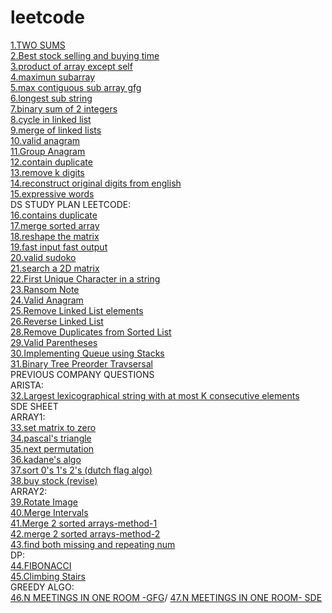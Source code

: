 # leetcode 
[1.TWO SUMS](https://leetcode.com/problems/two-sum/)\
[2.Best stock selling and buying time](https://leetcode.com/problems/best-time-to-buy-and-sell-stock/)\
[3.product of array except self](https://leetcode.com/problems/product-of-array-except-self/)\
[4.maximun subarray](https://leetcode.com/problems/maximum-subarray/)\
[5.max contiguous sub array gfg](https://www.geeksforgeeks.org/largest-sum-contiguous-subarray/)\
[6.longest sub string](https://leetcode.com/problems/longest-substring-without-repeating-characters/)\
[7.binary sum of 2 integers](https://leetcode.com/problems/sum-of-two-integers/)\
[8.cycle in linked list](https://leetcode.com/problems/linked-list-cycle/)\
[9.merge of linked lists](https://leetcode.com/problems/merge-two-sorted-lists/)\
[10.valid anagram](https://leetcode.com/problems/valid-anagram/)\
[11.Group Anagram](https://leetcode.com/problems/group-anagrams/)\
[12.contain duplicate](https://leetcode.com/problems/contains-duplicate/)\
[13.remove k digits](https://leetcode.com/problems/remove-k-digits/)\
[14.reconstruct original digits from english](https://leetcode.com/problems/reconstruct-original-digits-from-english/)\
[15.expressive words](https://leetcode.com/problems/expressive-words/)\
DS STUDY PLAN LEETCODE:\
[16.contains duplicate](https://leetcode.com/problems/contains-duplicate/)\
[17.merge sorted array](https://leetcode.com/problems/merge-sorted-array/)\
[18.reshape the matrix](https://leetcode.com/problems/reshape-the-matrix/)\
[19.fast input fast output](https://www.javatpoint.com/fast-input-and-output-in-cpp)\
[20.valid sudoko](https://leetcode.com/problems/valid-sudoku/)\
[21.search a 2D matrix](https://leetcode.com/problems/search-a-2d-matrix/)\
[22.First Unique Character in a string](https://leetcode.com/problems/first-unique-character-in-a-string/)\
[23.Ransom Note](https://leetcode.com/problems/ransom-note/)\
[24.Valid Anagram](https://leetcode.com/problems/valid-anagram/)\
[25.Remove Linked List elements](https://leetcode.com/problems/remove-linked-list-elements/)\
[26.Reverse Linked List](https://leetcode.com/problems/reverse-linked-list/)\
[28.Remove Duplicates from Sorted List](https://leetcode.com/problems/remove-duplicates-from-sorted-list/)\
[29.Valid Parentheses](https://leetcode.com/problems/valid-parentheses/)\
[30.Implementing Queue using Stacks](https://leetcode.com/problems/implement-queue-using-stacks/)\
[31.Binary Tree Preorder Travsersal](https://leetcode.com/problems/binary-tree-preorder-traversal/)\
PREVIOUS COMPANY QUESTIONS \
ARISTA:\
[32.Largest lexicographical string with at most K consecutive elements](https://www.geeksforgeeks.org/largest-lexicographical-string-with-at-most-k-consecutive-elements/)\
SDE SHEET \
ARRAY1: \
[33.set matrix to zero](https://leetcode.com/problems/set-matrix-zeroes/)\
[34.pascal's triangle](https://leetcode.com/problems/pascals-triangle/)\
[35.next permutation](https://leetcode.com/problems/next-permutation/)\
[36.kadane's algo](https://leetcode.com/problems/maximum-subarray/)\
[37.sort 0's 1's 2's (dutch flag algo)](https://leetcode.com/problems/sort-colors/)\
[38.buy stock (revise)](https://leetcode.com/problems/best-time-to-buy-and-sell-stock/)\
ARRAY2:\
[39.Rotate Image](https://leetcode.com/problems/rotate-image/)\
[40.Merge Intervals](https://leetcode.com/problems/merge-intervals/)\
[41.Merge 2 sorted arrays-method-1](https://www.techiedelight.com/inplace-merge-two-sorted-arrays/)\
[42.merge 2 sorted arrays-method-2](https://www.geeksforgeeks.org/efficiently-merging-two-sorted-arrays-with-o1-extra-space/)\
[43.find both missing and repeating num](https://www.geeksforgeeks.org/find-a-repeating-and-a-missing-number/)\
DP:\
[44.FIBONACCI](https://leetcode.com/problems/fibonacci-number/submissions/)\
[45.Climbing Stairs](https://leetcode.com/problems/climbing-stairs/)\
GREEDY ALGO:\
[46.N MEETINGS IN ONE ROOM -GFG](https://practice.geeksforgeeks.org/problems/n-meetings-in-one-room-1587115620/1)/
[47.N MEETINGS IN ONE ROOM- SDE](https://takeuforward.org/data-structure/n-meetings-in-one-room/)

